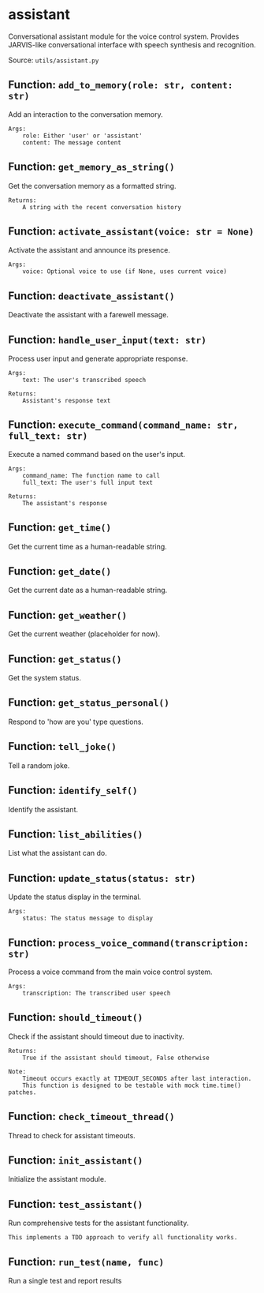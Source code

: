 # assistant

Conversational assistant module for the voice control system.
Provides JARVIS-like conversational interface with speech synthesis and recognition.

Source: `utils/assistant.py`

## Function: `add_to_memory(role: str, content: str)`

Add an interaction to the conversation memory.

    Args:
        role: Either 'user' or 'assistant'
        content: The message content

## Function: `get_memory_as_string()`

Get the conversation memory as a formatted string.

    Returns:
        A string with the recent conversation history

## Function: `activate_assistant(voice: str = None)`

Activate the assistant and announce its presence.

    Args:
        voice: Optional voice to use (if None, uses current voice)

## Function: `deactivate_assistant()`

Deactivate the assistant with a farewell message.

## Function: `handle_user_input(text: str)`

Process user input and generate appropriate response.

    Args:
        text: The user's transcribed speech

    Returns:
        Assistant's response text

## Function: `execute_command(command_name: str, full_text: str)`

Execute a named command based on the user's input.

    Args:
        command_name: The function name to call
        full_text: The user's full input text

    Returns:
        The assistant's response

## Function: `get_time()`

Get the current time as a human-readable string.

## Function: `get_date()`

Get the current date as a human-readable string.

## Function: `get_weather()`

Get the current weather (placeholder for now).

## Function: `get_status()`

Get the system status.

## Function: `get_status_personal()`

Respond to 'how are you' type questions.

## Function: `tell_joke()`

Tell a random joke.

## Function: `identify_self()`

Identify the assistant.

## Function: `list_abilities()`

List what the assistant can do.

## Function: `update_status(status: str)`

Update the status display in the terminal.

    Args:
        status: The status message to display

## Function: `process_voice_command(transcription: str)`

Process a voice command from the main voice control system.

    Args:
        transcription: The transcribed user speech

## Function: `should_timeout()`

Check if the assistant should timeout due to inactivity.

    Returns:
        True if the assistant should timeout, False otherwise

    Note:
        Timeout occurs exactly at TIMEOUT_SECONDS after last interaction.
        This function is designed to be testable with mock time.time() patches.

## Function: `check_timeout_thread()`

Thread to check for assistant timeouts.

## Function: `init_assistant()`

Initialize the assistant module.

## Function: `test_assistant()`

Run comprehensive tests for the assistant functionality.

    This implements a TDD approach to verify all functionality works.

## Function: `run_test(name, func)`

Run a single test and report results
